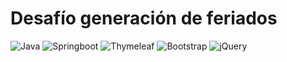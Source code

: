 # Desafío generación de feriados
<img alt="Java" src="https://img.shields.io/badge/Java-11-orange"/>  <img alt="Springboot" src="https://img.shields.io/badge/Springboot-2.7.3-brightgreen"/> <img alt="Thymeleaf" src="https://img.shields.io/badge/Thymeleaf-2.7.3-brightgreen"/> <img alt="Bootstrap" src="https://img.shields.io/badge/Bootstrap-5-blue"/>
<img alt="jQuery" src="https://img.shields.io/badge/jQuery-3.6.0-yellow"/>
